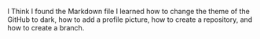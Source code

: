I Think I found the Markdown file
I learned how to change the theme of the GitHub to dark, how to add a profile picture, 
how to create a repository, and how to create a branch.
